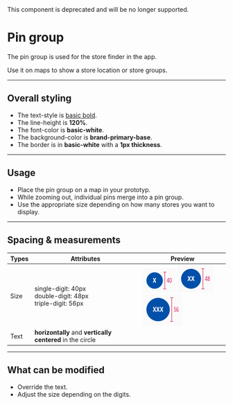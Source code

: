 <AlertWarning alertHeadline="Deprecated">
This component is deprecated and will be no longer supported.
</AlertWarning>

# Pin group

The pin group is used for the store finder in the app.

Use it on maps to show a store location or store groups.

---

## Overall styling

- The text-style is [basic bold](../../../../Web/Design/General/Typography/Typography.md#basic-bold).
- The line-height is **120%**.
- The font-color is **basic-white**.
- The background-color is **brand-primary-base**.
- The border is in **basic-white** with a **1px thickness**.

---

## Usage

- Place the pin group on a map in your prototyp.
- While zooming out, individual pins merge into a pin group.
- Use the appropriate size depending on how many stores you want to display.

---

## Spacing & measurements

| Types | Attributes | Preview |
|---|---|---|
| Size | single-digit: 40px <br> double-digit: 48px <br> triple-digit: 56px | ![Size: Single](assets/size/01-single-digit@1x.png) ![Size: Double](assets/size/02-double-digit@1x.png) ![Size: Triple](assets/size/03-triple-digit@1x.png)|
|Text| **horizontally** and **vertically centered** in the circle| ||

---

## What can be modified

- Override the text.
- Adjust the size depending on the digits.
